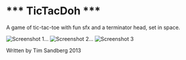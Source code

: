 *** TicTacDoh ***
=================

A game of tic-tac-toe with fun sfx 
and a terminator head, set in space.


![Screenshot 1](https://raw.github.com/Timmehs/TicTacDoh/master/img/Screenshot_2014-02-15-10-34-30.png)...
![Screenshot 2](https://raw.github.com/Timmehs/TicTacDoh/master/img/Screenshot_2014-02-15-10-34-43.png)...
![Screenshot 3](https://raw.github.com/Timmehs/TicTacDoh/master/img/Screenshot_2014-02-15-10-34-50.png)

Written by Tim Sandberg 2013
